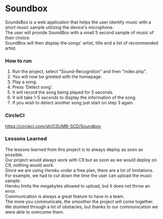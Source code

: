 # Soundbox

SoundsBox is a web application that helps the user identify music with a short music sample utilizing the device's microphone. <br/>
The user will provide SoundBox with a small 5 second sample of music of their choice. <br/>
SoundBox will then display the songs' artist, title and a list of recommended artist. <br/>



### How to run

1. Run the project, select "Sound-Recognition" and then "index.php".<br/>
2. You will now be greeted with the homepage.<br/>
3. Play a song.<br/>
4. Press 'Detect song'.<br/>
5. It will record the song being played for 5 seconds.<br/>
6. It will take 1-5 seconds to display the information of the song.<br/>
7. If you wish to detect another song just start on step 3 again.



### CircleCI 

https://circleci.com/gh/CSUMB-SCD/Soundbox


### Lessons Learned

The lessons learned from this project is to always deploy as soon as possible. <br/> 
Our project would always work with C9 but as soon as we would deploy on C9, nothing would work. <br/>
Since we are using Heroku under a free plan, there are a lot of limitations. <br/>
For example, we had to cut down the time the user can upload the music sample. <br/>
Heroku limits the megabytes allowed to upload, but it does not throw an error. <br/>
Communication is always a great feature to have in a team. <br/>
The more you communicate, the smoother the project will come together. <br/>
We stumled through a lot of obstacles, but thanks to our communication we were able to overcome them. <br/>
